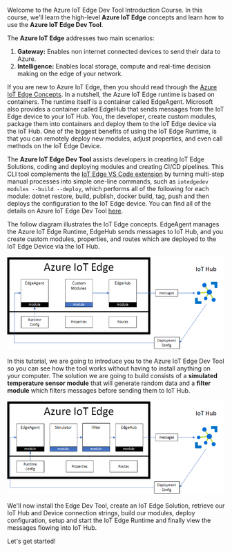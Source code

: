 Welcome to the Azure IoT Edge Dev Tool Introduction Course. In this course, we'll learn the high-level **Azure IoT Edge** concepts and learn how to use the **Azure IoT Edge Dev Tool**.

The **Azure IoT Edge** addresses two main scenarios:
1. **Gateway:** Enables non internet connected devices to send their data to Azure.
1. **Intelligence:** Enables local storage, compute and real-time decision making on the edge of your network.

If you are new to Azure IoT Edge, then you should read through the [Azure IoT Edge Concepts](https://docs.microsoft.com/en-us/azure/iot-edge/iot-edge-modules). In a nutshell, the Azure IoT Edge runtime is based on containers. The runtime itself is a container called EdgeAgent. Microsoft also provides a container called EdgeHub that sends messages from the IoT Edge device to your IoT Hub. You, the developer, create custom modules, package them into containers and deploy them to the IoT Edge device via the IoT Hub. One of the biggest benefits of using the IoT Edge Runtime, is that you can remotely deploy new modules, adjust properties, and even call methods on the IoT Edge Device.

The **Azure IoT Edge Dev Tool** assists developers in creating IoT Edge Solutions, coding and deploying modules and creating CI/CD pipelines. This CLI tool complements the [IoT Edge VS Code extension](https://marketplace.visualstudio.com/items?itemName=vsciot-vscode.azure-iot-edge) by turning multi-step manual processes into simple one-line commands, such as `iotedgedev modules --build --deploy`, which performs all of the following for each module: dotnet restore, build, publish, docker build, tag, push and then deploys the configuration to the IoT Edge device.  You can find all of the details on Azure IoT Edge Dev Tool [here](https://aka.ms/iotedgedev).

The follow diagram illustrates the IoT Edge concepts. EdgeAgent manages the Azure IoT Edge Runtime, EdgeHub sends messages to IoT Hub, and you create custom modules, properties, and routes which are deployed to the IoT Edge Device via the IoT Hub.

![Azure IoT Edge Architecture](assets/iotedgearch.png)

In this tutorial, we are going to introduce you to the Azure IoT Edge Dev Tool so you can see how the tool works without having to install anything on your computer.  The solution we are going to build consists of a **simulated temperature sensor module** that will generate random data and a **filter module** which filters messages before sending them to IoT Hub.

![Azure IoT Edge Architecture](assets/iotedgearchcustom.png)

We'll now install the Edge Dev Tool, create an IoT Edge Solution, retrieve our IoT Hub and Device connection strings, build our modules, deploy configuration, setup and start the IoT Edge Runtime and finally view the messages flowing into IoT Hub.

Let's get started!
